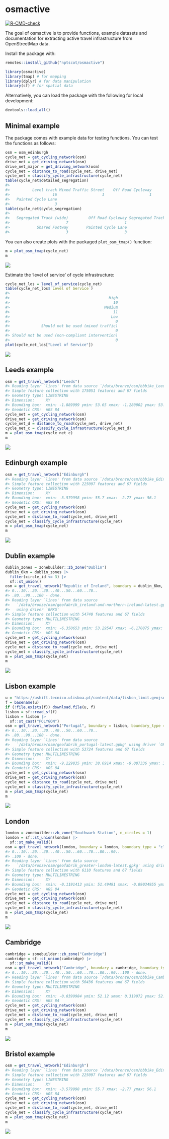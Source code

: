 
<!-- README.md is generated from README.Rmd. Please edit that file -->

# osmactive

<!-- badges: start -->

[![R-CMD-check](https://github.com/nptscot/osmactive/actions/workflows/R-CMD-check.yaml/badge.svg)](https://github.com/nptscot/osmactive/actions/workflows/R-CMD-check.yaml)

<!-- badges: end -->

The goal of osmactive is to provide functions, example datasets and
documentation for extracting active travel infrastructure from
OpenStreetMap data.

Install the package with:

``` r
remotes::install_github("nptscot/osmactive")
```

``` r
library(osmactive)
library(tmap) # for mapping
library(dplyr) # for data manipulation
library(sf) # for spatial data
```

Alternatively, you can load the package with the following for local
development:

``` r
devtools::load_all()
```

## Minimal example

The package comes with example data for testing functions. You can test
the functions as follows:

``` r
osm = osm_edinburgh
cycle_net = get_cycling_network(osm)
drive_net = get_driving_network(osm)
drive_net_major = get_driving_network(osm)
cycle_net = distance_to_road(cycle_net, drive_net)
cycle_net = classify_cycle_infrastructure(cycle_net)
table(cycle_net$detailed_segregation)
#> 
#>          Level track Mixed Traffic Street    Off Road Cycleway 
#>                   16                    1                    1 
#>   Painted Cycle Lane 
#>                    3
table(cycle_net$cycle_segregation)
#> 
#>   Segregated Track (wide)         Off Road Cycleway Segregated Track (narrow) 
#>                         7                         1                         7 
#>            Shared Footway        Painted Cycle Lane 
#>                         3                         3
```

You can also create plots with the packaged `plot_osm_tmap()` function:

``` r
m = plot_osm_tmap(cycle_net)
m
```

![](man/figures/README-minimal_plot_osm-1.png)<!-- -->

Estimate the ‘level of service’ of cycle infrastructure:

``` r
cycle_net_los = level_of_service(cycle_net)
table(cycle_net_los$`Level of Service`)
#> 
#>                                            High 
#>                                              10 
#>                                          Medium 
#>                                              11 
#>                                             Low 
#>                                               0 
#>              Should not be used (mixed traffic) 
#>                                               0 
#> Should not be used (non-compliant intervention) 
#>                                               0
plot(cycle_net_los["Level of Service"])
```

![](man/figures/README-level_of_service-1.png)<!-- -->

## Leeds example

``` r
osm = get_travel_network("Leeds")
#> Reading layer `lines' from data source `/data/bronze/osm/bbbike_Leeds.gpkg' using driver `GPKG'
#> Simple feature collection with 175051 features and 67 fields
#> Geometry type: LINESTRING
#> Dimension:     XY
#> Bounding box:  xmin: -1.889999 ymin: 53.65 xmax: -1.280002 ymax: 53.88
#> Geodetic CRS:  WGS 84
cycle_net = get_cycling_network(osm)
drive_net = get_driving_network(osm)
cycle_net_d = distance_to_road(cycle_net, drive_net)
cycle_net_c = classify_cycle_infrastructure(cycle_net_d)
m = plot_osm_tmap(cycle_net_c)
m
```

![](man/figures/README-leeds-1.png)<!-- -->

## Edinburgh example

``` r
osm = get_travel_network("Edinburgh")
#> Reading layer `lines' from data source `/data/bronze/osm/bbbike_Edinburgh.gpkg' using driver `GPKG'
#> Simple feature collection with 225097 features and 67 fields
#> Geometry type: LINESTRING
#> Dimension:     XY
#> Bounding box:  xmin: -3.579998 ymin: 55.7 xmax: -2.77 ymax: 56.1
#> Geodetic CRS:  WGS 84
cycle_net = get_cycling_network(osm)
drive_net = get_driving_network(osm)
cycle_net = distance_to_road(cycle_net, drive_net)
cycle_net = classify_cycle_infrastructure(cycle_net)
m = plot_osm_tmap(cycle_net)
m
```

![](man/figures/README-edinburgh-1.png)<!-- -->

<!-- Save an interactive version of the map to check the resu lts as follows: -->

## Dublin example

``` r
dublin_zones = zonebuilder::zb_zone("Dublin")
dublin_6km = dublin_zones |>
  filter(circle_id <= 3) |>
  sf::st_union()
osm = get_travel_network("Republic of Ireland", boundary = dublin_6km, boundary_type = "clipsrc")
#> 0...10...20...30...40...50...60...70..
#> .80...90...100 - done.
#> Reading layer `lines' from data source 
#>   `/data/bronze/osm/geofabrik_ireland-and-northern-ireland-latest.gpkg' 
#>   using driver `GPKG'
#> Simple feature collection with 54740 features and 67 fields
#> Geometry type: MULTILINESTRING
#> Dimension:     XY
#> Bounding box:  xmin: -6.350653 ymin: 53.29547 xmax: -6.170875 ymax: 53.40329
#> Geodetic CRS:  WGS 84
cycle_net = get_cycling_network(osm)
drive_net = get_driving_network(osm)
cycle_net = distance_to_road(cycle_net, drive_net)
cycle_net = classify_cycle_infrastructure(cycle_net)
m = plot_osm_tmap(cycle_net)
m
```

![](man/figures/README-dublin-1.png)<!-- -->

## Lisbon example

``` r
u = "https://ushift.tecnico.ulisboa.pt/content/data/lisbon_limit.geojson"
f = basename(u)
if (!file.exists(f)) download.file(u, f)
lisbon = sf::read_sf(f)
lisbon = lisbon |>
  sf::st_cast("POLYGON")
osm = get_travel_network("Portugal", boundary = lisbon, boundary_type = "clipsrc", force_vectortranslate = TRUE)
#> 0...10...20...30...40...50...60...70..
#> .80...90...100 - done.
#> Reading layer `lines' from data source 
#>   `/data/bronze/osm/geofabrik_portugal-latest.gpkg' using driver `GPKG'
#> Simple feature collection with 53724 features and 67 fields
#> Geometry type: MULTILINESTRING
#> Dimension:     XY
#> Bounding box:  xmin: -9.229835 ymin: 38.6914 xmax: -9.087336 ymax: 38.79747
#> Geodetic CRS:  WGS 84
cycle_net = get_cycling_network(osm)
drive_net = get_driving_network(osm)
cycle_net = distance_to_road(cycle_net, drive_net)
cycle_net = classify_cycle_infrastructure(cycle_net)
m = plot_osm_tmap(cycle_net)
m
```

![](man/figures/README-lisbon-1.png)<!-- -->

## London

``` r
london = zonebuilder::zb_zone("Southwark Station", n_circles = 1)
london = sf::st_union(london) |>
  sf::st_make_valid()
osm = get_travel_network(london, boundary = london, boundary_type = "clipsrc")
#> 0...10...20...30...40...50...60...70...80...90..
#> .100 - done.
#> Reading layer `lines' from data source 
#>   `/data/bronze/osm/geofabrik_greater-london-latest.gpkg' using driver `GPKG'
#> Simple feature collection with 6110 features and 67 fields
#> Geometry type: MULTILINESTRING
#> Dimension:     XY
#> Bounding box:  xmin: -0.1191413 ymin: 51.49491 xmax: -0.09034955 ymax: 51.51288
#> Geodetic CRS:  WGS 84
cycle_net = get_cycling_network(osm)
drive_net = get_driving_network(osm)
cycle_net = distance_to_road(cycle_net, drive_net)
cycle_net = classify_cycle_infrastructure(cycle_net)
m = plot_osm_tmap(cycle_net)
m
```

![](man/figures/README-london-1.png)<!-- -->

## Cambridge

``` r
cambridge = zonebuilder::zb_zone("Cambridge")
cambridge = sf::st_union(cambridge) |>
  sf::st_make_valid()
osm = get_travel_network("Cambridge", boundary = cambridge, boundary_type = "clipsrc")
#> 0...10...20...30...40...50...60...70...80...90...100 - done.
#> Reading layer `lines' from data source `/data/bronze/osm/bbbike_Cambridge.gpkg' using driver `GPKG'
#> Simple feature collection with 50436 features and 67 fields
#> Geometry type: MULTILINESTRING
#> Dimension:     XY
#> Bounding box:  xmin: -0.0399984 ymin: 52.12 xmax: 0.319972 ymax: 52.28
#> Geodetic CRS:  WGS 84
cycle_net = get_cycling_network(osm)
drive_net = get_driving_network(osm)
cycle_net = distance_to_road(cycle_net, drive_net)
cycle_net = classify_cycle_infrastructure(cycle_net)
m = plot_osm_tmap(cycle_net)
m
```

![](man/figures/README-cambridge-1.png)<!-- -->

## Bristol example

``` r
osm = get_travel_network("Edinburgh")
#> Reading layer `lines' from data source `/data/bronze/osm/bbbike_Edinburgh.gpkg' using driver `GPKG'
#> Simple feature collection with 225097 features and 67 fields
#> Geometry type: LINESTRING
#> Dimension:     XY
#> Bounding box:  xmin: -3.579998 ymin: 55.7 xmax: -2.77 ymax: 56.1
#> Geodetic CRS:  WGS 84
cycle_net = get_cycling_network(osm)
drive_net = get_driving_network(osm)
cycle_net = distance_to_road(cycle_net, drive_net)
cycle_net = classify_cycle_infrastructure(cycle_net)
m = plot_osm_tmap(cycle_net)
m
```

![](man/figures/README-bristol-1.png)<!-- -->

<!-- Save an interactive version of the map to check the resu lts as follows: -->

